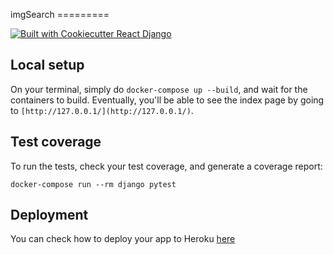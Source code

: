 imgSearch =========

[![Built with Cookiecutter React Django](https://img.shields.io/badge/built%20with-Cookiecutter%20React%20Django-blue)](https://img.shields.io/badge/built%20with-Cookiecutter%20React%20Django-blue)

## Local setup
On your terminal, simply do `docker-compose up --build`, and wait for the containers to build. Eventually, you'll be able to see the index page by going to `[http://127.0.0.1/](http://127.0.0.1/)`.

## Test coverage
To run the tests, check your test coverage, and generate a coverage report:

```
docker-compose run --rm django pytest
```

## Deployment
You can check how to deploy your app to Heroku [here](https://github.com/ohduran/cookiecutter-react-django#deploy-to-heroku)

